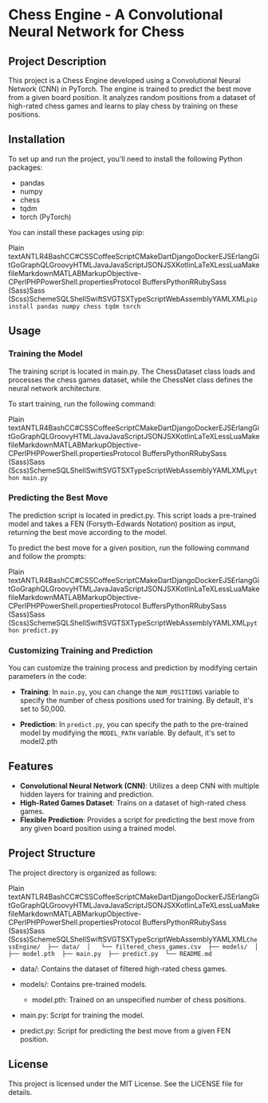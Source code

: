 # Chess Engine - A Convolutional Neural Network for Chess

## Project Description

This project is a Chess Engine developed using a Convolutional Neural Network (CNN) in PyTorch. The engine is trained to predict the best move from a given board position. It analyzes random positions from a dataset of high-rated chess games and learns to play chess by training on these positions.

## Installation

To set up and run the project, you'll need to install the following Python packages:

- pandas
- numpy
- chess
- tqdm
- torch (PyTorch)

You can install these packages using pip:

Plain textANTLR4BashCC#CSSCoffeeScriptCMakeDartDjangoDockerEJSErlangGitGoGraphQLGroovyHTMLJavaJavaScriptJSONJSXKotlinLaTeXLessLuaMakefileMarkdownMATLABMarkupObjective-CPerlPHPPowerShell.propertiesProtocol BuffersPythonRRubySass (Sass)Sass (Scss)SchemeSQLShellSwiftSVGTSXTypeScriptWebAssemblyYAMLXML`pip install pandas numpy chess tqdm torch`

## Usage

### Training the Model

The training script is located in main.py. The ChessDataset class loads and processes the chess games dataset, while the ChessNet class defines the neural network architecture.

To start training, run the following command:

Plain textANTLR4BashCC#CSSCoffeeScriptCMakeDartDjangoDockerEJSErlangGitGoGraphQLGroovyHTMLJavaJavaScriptJSONJSXKotlinLaTeXLessLuaMakefileMarkdownMATLABMarkupObjective-CPerlPHPPowerShell.propertiesProtocol BuffersPythonRRubySass (Sass)Sass (Scss)SchemeSQLShellSwiftSVGTSXTypeScriptWebAssemblyYAMLXML`python main.py`

### Predicting the Best Move

The prediction script is located in predict.py. This script loads a pre-trained model and takes a FEN (Forsyth-Edwards Notation) position as input, returning the best move according to the model.

To predict the best move for a given position, run the following command and follow the prompts:

Plain textANTLR4BashCC#CSSCoffeeScriptCMakeDartDjangoDockerEJSErlangGitGoGraphQLGroovyHTMLJavaJavaScriptJSONJSXKotlinLaTeXLessLuaMakefileMarkdownMATLABMarkupObjective-CPerlPHPPowerShell.propertiesProtocol BuffersPythonRRubySass (Sass)Sass (Scss)SchemeSQLShellSwiftSVGTSXTypeScriptWebAssemblyYAMLXML`python predict.py`

### Customizing Training and Prediction

You can customize the training process and prediction by modifying certain parameters in the code:

- **Training**: In `main.py`, you can change the `NUM_POSITIONS` variable to specify the number of chess positions used for training. By default, it's set to 50,000.

- **Prediction**: In `predict.py`, you can specify the path to the pre-trained model by modifying the `MODEL_PATH` variable. By default, it's set to model2.pth

## Features

- **Convolutional Neural Network (CNN)**: Utilizes a deep CNN with multiple hidden layers for training and prediction.
- **High-Rated Games Dataset**: Trains on a dataset of high-rated chess games.
- **Flexible Prediction**: Provides a script for predicting the best move from any given board position using a trained model.

## Project Structure

The project directory is organized as follows:

Plain textANTLR4BashCC#CSSCoffeeScriptCMakeDartDjangoDockerEJSErlangGitGoGraphQLGroovyHTMLJavaJavaScriptJSONJSXKotlinLaTeXLessLuaMakefileMarkdownMATLABMarkupObjective-CPerlPHPPowerShell.propertiesProtocol BuffersPythonRRubySass (Sass)Sass (Scss)SchemeSQLShellSwiftSVGTSXTypeScriptWebAssemblyYAMLXML`ChessEngine/  ├── data/  │   └── filtered_chess_games.csv  ├── models/  │   ├── model.pth  ├── main.py  ├── predict.py  └── README.md`

- data/: Contains the dataset of filtered high-rated chess games.
- models/: Contains pre-trained models.

  - model.pth: Trained on an unspecified number of chess positions.

- main.py: Script for training the model.
- predict.py: Script for predicting the best move from a given FEN position.

## License

This project is licensed under the MIT License. See the LICENSE file for details.
